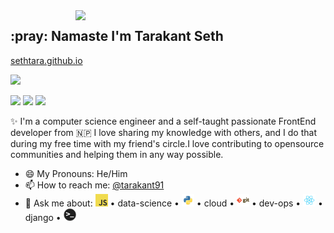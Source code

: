 <!--
### Hi there 👋


**sethtara/sethtara** is a ✨ _special_ ✨ repository because its `README.md` (this file) appears on your GitHub profile.

Here are some ideas to get you started:

- 🔭 I’m currently working on ...
- 🌱 I’m currently learning ...
- 👯 I’m looking to collaborate on ...
- 🤔 I’m looking for help with ...
- 💬 Ask me about ...
- 📫 How to reach me: ...
- 😄 Pronouns: ...
- ⚡ Fun fact: ...
-->


<!-- Heading -->
<img align=right src="https://github-readme-stats.vercel.app/api/top-langs/?username=sethtara&count_private=true&layout=compact&theme=codeSTACKr" width=400>

<h2>:pray: Namaste I'm Tarakant Seth</h2>

<a  href="https://sethtara.github.io/">sethtara.github.io</a>
<p>
<img src="https://komarev.com/ghpvc/?username=sethtara&label=Profile%20views&color=0e75b6&style=flat">

<p>
<a href="https://www.linkedin.com/in/tarakantseth/"><img src="https://img.shields.io/badge/-LinkedIn-blue?style=plastic&amp;labelColor=grey&amp;logo=LinkedIn&amp;alt="LinkedIn Badge"></a>
<a href="https://matrix.to/#/@yeharuto:matrix.org/"><img src="https://img.shields.io/badge/-Matrix-informational?style=plastic&amp;labelColor=grey&amp;logo=Matrix&amp;alt="Matrix Badge"></a>
<a href="https://mastodon.social/@tarakant"><img src="https://img.shields.io/badge/-mastodon-informational?style=plastic&amp;labelColor=grey&amp;logo=Mastodon&amp;alt="Mastodon Badge"></a>
</p>


 <!-- About section -->
✨ I'm a computer science engineer and a self-taught passionate FrontEnd developer from :nepal: 
I love sharing my knowledge with others, and I do that during my free time with my friend's circle.I love contributing to opensource communities and helping them in any way possible. 

<!-- 
<img align=right src="https://github-readme-stats.vercel.app/api?username=sethtara&count_private=true&show_icons=true&theme=onelight" width=350/> -->

- 😄 My Pronouns: He/Him  
- 📫 How to reach me: [@tarakant91](https://www.linkedin.com/in/tarakantseth/)
- 💬 Ask me about: <code><img height="20" src="https://raw.githubusercontent.com/github/explore/80688e429a7d4ef2fca1e82350fe8e3517d3494d/topics/javascript/javascript.png"></code> • data-science  • <code><img height="20" src="https://raw.githubusercontent.com/github/explore/80688e429a7d4ef2fca1e82350fe8e3517d3494d/topics/python/python.png"></code>  • cloud  • <code><img height="20" src="https://raw.githubusercontent.com/github/explore/80688e429a7d4ef2fca1e82350fe8e3517d3494d/topics/git/git.png"></code>  • dev-ops  • <code><img height="20" src="https://raw.githubusercontent.com/github/explore/80688e429a7d4ef2fca1e82350fe8e3517d3494d/topics/react/react.png"></code>  • django  • <code><img height="20" src="https://raw.githubusercontent.com/github/explore/80688e429a7d4ef2fca1e82350fe8e3517d3494d/topics/terminal/terminal.png"></code>


<!-- STAT's -->
<p></p>





